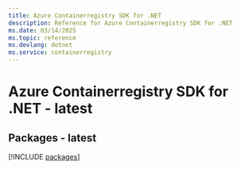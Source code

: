 ```yaml
---
title: Azure Containerregistry SDK for .NET
description: Reference for Azure Containerregistry SDK for .NET
ms.date: 03/14/2025
ms.topic: reference
ms.devlang: dotnet
ms.service: containerregistry
---
```

# Azure Containerregistry SDK for .NET - latest
## Packages - latest
[!INCLUDE [packages](containerregistry-index.md)]